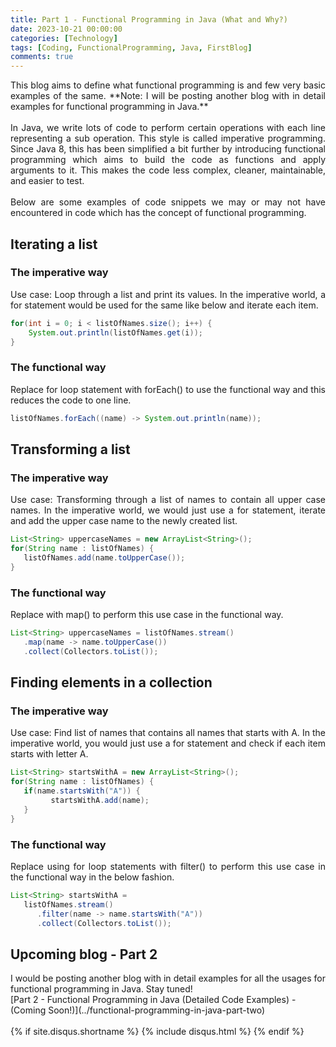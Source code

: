 ```yaml
--- 
title: Part 1 - Functional Programming in Java (What and Why?)
date: 2023-10-21 00:00:00
categories: [Technology]
tags: [Coding, FunctionalProgramming, Java, FirstBlog]
comments: true
---
```


 <div align="justify">
This blog aims to define what functional programming is and few very basic examples of the same. **Note: I will be posting another blog with in detail examples for functional programming in Java.**
 <br />
 <br />  
 In Java, we write lots of code to perform certain operations with each line representing a sub operation. This style is called imperative programming. Since Java 8, this has been simplified a bit further by introducing functional programming which aims to build the code as functions and apply arguments to it. This makes the code less complex, cleaner, maintainable, and easier to test.
 <br /> 
 <br />
Below are some examples of code snippets we may or may not have encountered in code which has the concept of functional programming. 
 </div>

## Iterating a list
### The imperative way
 <div align="justify">
Use case: Loop through a list and print its values. In the imperative world, a for statement would be used for the same like below and iterate each item.
</div>

```java
for(int i = 0; i < listOfNames.size(); i++) {                      
    System.out.println(listOfNames.get(i)); 
}
```

### The functional way
 <div align="justify">
Replace for loop statement with forEach() to use the functional way and this reduces the code to one line. 
</div>

```java
listOfNames.forEach((name) -> System.out.println(name));
```

## Transforming a list
### The imperative way
 <div align="justify">
Use case: Transforming through a list of names to contain all upper case names. In the imperative world, we would just use a for statement, iterate and add the upper case name to the newly created list. 
</div>

```java
List<String> uppercaseNames = new ArrayList<String>();
for(String name : listOfNames) { 
   listOfNames.add(name.toUpperCase()); 
}
```


### The functional way
 <div align="justify">
Replace with map() to perform this use case in the functional way. 
</div>

```java
List<String> uppercaseNames = listOfNames.stream() 
   .map(name -> name.toUpperCase()) 
   .collect(Collectors.toList());
```

## Finding elements in a collection

### The imperative way
 <div align="justify">
Use case: Find list of names that contains all names that starts with A. In the imperative world, you would just use a for statement and check if each item starts with letter A. 
</div>

```java
List<String> startsWithA = new ArrayList<String>(); 
for(String name : listOfNames) {
   if(name.startsWith("A")) { 
         startsWithA.add(name); 
   }
}
```

### The functional way
 <div align="justify">
Replace using for loop statements with filter() to perform this use case in the functional way in the below fashion.
</div>

```java
List<String> startsWithA =
   listOfNames.stream()
      .filter(name -> name.startsWith("A")) 
      .collect(Collectors.toList());
```

## Upcoming blog - Part 2
 <div align="justify">
I would be posting another blog with in detail examples for all the usages for functional programming in Java. Stay tuned! 
</div>
[Part 2 - Functional Programming in Java (Detailed Code Examples) - (Coming Soon!)](../functional-programming-in-java-part-two)
 <br />  
 <br />  
{% if site.disqus.shortname %}
  {% include disqus.html %}
{% endif %}
